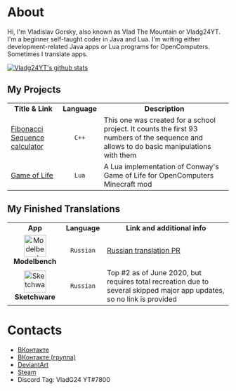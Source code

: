 # About
Hi, I'm Vladislav Gorsky, also known as Vlad The Mountain or Vladg24YT. I'm a beginner self-taught coder in Java and Lua. I'm writing either development-related Java apps or Lua programs for OpenComputers. Sometimes I translate apps.

[![Vladg24YT's github stats](https://github-readme-stats.vercel.app/api?username=Vladg24YT&include_all_commits=true&show_icons=true&theme=gruvbox)](https://github.com/anuraghazra/github-readme-stats)

## My Projects
<table>
  <tr>
    <td align="center"><b>Title & Link</b></td>
    <td align="center"><b>Language</b></td>
    <td align="center"><b>Description</b></td>
  </tr>
  <tr>
    <td><a href="https://github.com/Vladg24YT/Fibonacci-Sequence-calculator">Fibonacci Sequence calculator</a></td>
    <td align="center"><code>C++</code></td>
    <td>This one was created for a school project. It counts the first 93 numbers of the sequence and allows to do basic manipulations with them</td>
  </tr>
  <tr>
    <td><a href="https://github.com/Vladg24YT/Game-Of-Life">Game of Life</a></td> 
    <td align="center"><code>Lua</code></td>
    <td>A Lua implementation of Conway's Game of Life for OpenComputers Minecraft mod</td>
</table>

## My Finished Translations
<table>
  <tr>
    <td align="center"><b>App</b></td>
    <td align="center"><b>Language</b></td>
    <td align="center"><b>Link and additional info</b></td>
  </tr>
  <tr>
    <td align="center"><img alt="Modelbench" src="https://raw.githubusercontent.com/Nimikita/Modelbench/master/options/windows/icons/icon.ico" width="50" height="50"><b>Modelbench</b></td>
    <td align="center"><code>Russian</code></td>
    <td><a href="https://github.com/Nimikita/Modelbench/pull/1">Russian translation PR</a></td>
  </tr>
  <tr>
    <td align="center"><img alt="Sketchware" src="https://cs5-1.4pda.to/13741018.png" width="50" height="50"><b>Sketchware</b></td> 
    <td align="center"><code>Russian</code></td>
    <td>Top #2 as of June 2020, but requires total recreation due to several skipped major app updates, so no link is provided</td>
</table>

# Contacts
- [ВКонтакте](https://vk.com/vladg24yt)
- [ВКонтакте (группа)](https://vk.com/ru_vladg24yt)
- [DeviantArt](https://www.deviantart.com/vladg24yt)
- [Steam](https://steamcommunity.com/id/vladg24yt)
- Discord Tag: VladG24 YT#7800
